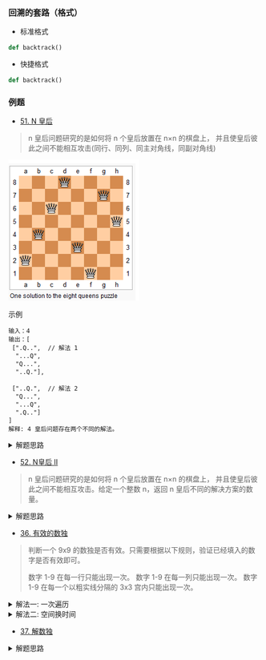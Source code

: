 ### 回溯的套路（格式）
- 标准格式
```python
def backtrack()
```

- 快捷格式
```python
def backtrack()
```

### 例题
 
 - [51. N 皇后](https://leetcode-cn.com/problems/n-queens/)
 > n 皇后问题研究的是如何将 n 个皇后放置在 n×n 的棋盘上，
>并且使皇后彼此之间不能相互攻击(同行、同列、同主对角线，同副对角线)

![](./相关的图/八皇后.png)

示例
```shell script
输入：4
输出：[
 [".Q..",  // 解法 1
  "...Q",
  "Q...",
  "..Q."],

 ["..Q.",  // 解法 2
  "Q...",
  "...Q",
  ".Q.."]
]
解释: 4 皇后问题存在两个不同的解法。
```

<details>
    <summary>解题思路</summary>
    
```python
class Solution:
    def solveNQueens(self, n: int) -> List[List[str]]:

        ans = []
        S = '.' * n

        def backtrack(r, pre, col, u_diag, d_diag):
            if r == n:
                ans.append(pre)
                return
            for c in range(n):
                """
                当前皇后有效的条件，不在这三种线上（按行扫描排列'Q', 故必然不在同一行）：
                1). 同一列
                2). 主对角线，坐标之和相等
                3). 副对角线，坐标之差相等
                """
                if c not in col and r + c not in u_diag and r - c not in d_diag:
                    backtrack(r + 1, pre + [S[:c] + "Q" + S[c+1:]], {c} | col, {r + c} | u_diag, {r - c} | d_diag)
        
        backtrack(0, [], set(), set(), set())
        return ans
```
</details>

- [52. N皇后 II](https://leetcode-cn.com/problems/n-queens-ii/)
> n 皇后问题研究的是如何将 n 个皇后放置在 n×n 的棋盘上，
>并且使皇后彼此之间不能相互攻击。给定一个整数 n，返回 n 皇后不同的解决方案的数量。

<details>
    <summary>解题思路</summary>
    
```python
class Solution:
    def totalNQueens(self, n: int) -> int:
        self.ans = 0
        def backtrack(r, col, u_diag, d_diag):
            if r == n:
                return True
            for c in range(n):
                """
                当前皇后有效的条件，不在这三种线上（按行扫描排列'Q', 故必然不在同一行）：
                1). 同一列
                2). 主对角线，坐标之和相等
                3). 副对角线，坐标之差相等
                """
                if c not in col and r + c not in u_diag and r - c not in d_diag:
                    if backtrack(r + 1, {c} | col, {r + c} | u_diag, {r - c} | d_diag):
                        self.ans += 1
            return False
        backtrack(0, set(), set(), set())
        return self.ans
```
</details>

- [36. 有效的数独](https://leetcode-cn.com/problems/valid-sudoku/)
> 判断一个 9x9 的数独是否有效。只需要根据以下规则，验证已经填入的数字是否有效即可。
>
>数字 1-9 在每一行只能出现一次。
数字 1-9 在每一列只能出现一次。
数字 1-9 在每一个以粗实线分隔的 3x3 宫内只能出现一次。

<details>
    <summary>解法一: 一次遍历</summary>
    
理论上空间复杂度最小, 只需要遍历 9 * 9, 检查每行, 每列, 每个3*3宫格是否重复.
```python
class Solution:
    def isValidSudoku(self, board: List[List[str]]) -> bool:
        def valid(r, c):
            for i in range(9):
                # 同行是否重复
                if i != c and board[r][i] == board[r][c]: return False
                # 同列是否重复
                if i != r and board[i][c] == board[r][c]: return False
                r1 = (r // 3) * 3 + i // 3
                c1 = (c // 3) * 3 + i % 3
                # 小9宫格是否重复
                if r1 != r and c1 != c and board[r1][c1] == board[r][c]:
                    return False
            return True
        
        for r in range(9):
            for c in range(9):
                # 只检查非空格子
                if board[r][c] != '.' and  not valid(r, c):
                    return False
        return True
``` 
</details>

<details>
    <summary>解法二: 空间换时间</summary>
    
记录当前的行,列,3*3宫格出现过的数字, 是一种空间换时间的做法
```python
class Solution:
    def isValidSudoku(self, board: List[List[str]]) -> bool:
        # 记录第i行 0-9 的数字各自是否之前出现
        rows = {i: [False] * 10 for i in range(9)}
        # 第j列
        cols = {j: [False] * 10 for j in range(9)}
        # 第 (i1, j1) 个box
        boxes = {(i, j):[False] * 10 for i in range(3) for j in range(3)}
        for i in range(9):
            for j in range(9):
                if board[i][j] != '.':
                    num = int(board[i][j])
                    # 第i行, 或第j列, 或小的3*3宫格 重复
                    if rows[i][num] or cols[j][num] or boxes[(i // 3, j // 3)][num]:
                        return False
                    # 此时第i行, 第j列, 第(i1, j1)宫格都出现了数字num, 这三个域都要记录
                    rows[i][num] = cols[j][num] = boxes[(i // 3, j // 3)][num] = True
        return True
``` 
</details>

- [37. 解数独](https://leetcode-cn.com/problems/sudoku-solver/)



<details>
    <summary>解题思路</summary>
    
```python

``` 
</details>